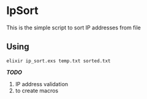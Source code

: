 # IpSort

This is the simple script to sort IP addresses from file

## Using

```
elixir ip_sort.exs temp.txt sorted.txt
```

***TODO***
1. IP address validation
2. to create macros
